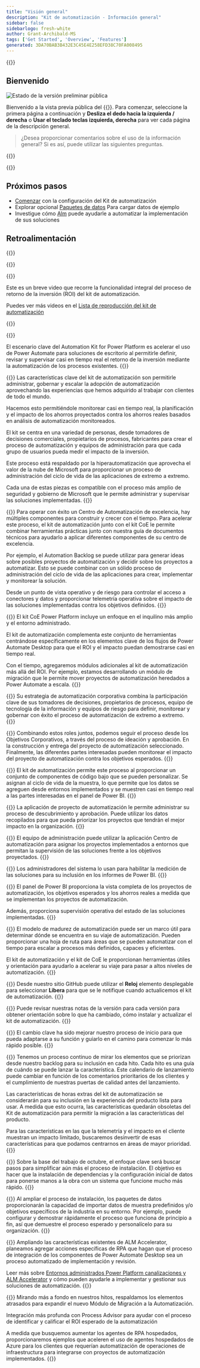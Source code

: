 ```yaml
---
title: "Visión general"
description: "Kit de automatización - Información general"
sidebar: false
sidebarlogo: fresh-white
author: Grant-Archibald-MS
tags: ['Get Started', 'Overview', 'Features']
generated: 3DA70BAB3B432E3C45E4E258EFD38C70FA008495
---
```


<div class="optional">

{{<toc>}}

## Bienvenido

![Estado de la versión preliminar pública](/images/illustrations/status-public-preview.svg)

Bienvenido a la vista previa pública del {{<product-name>}}. Para comenzar, seleccione la primera página a continuación y **Desliza el dedo hacia la izquierda / derecha** o **Usar el teclado teclas izquierda, derecha** para ver cada página de la descripción general.

> ¿Desea proporcionar comentarios sobre el uso de la información general? Si es así, puede utilizar las siguientes preguntas.

</div>

{{<presentation slides="0,1,2,3,4,5,6,7,8,9,10,11,12,13,14,15,16,17,18,19,20">}}

<div class="optional">

{{<presentationStyles>}}

## Próximos pasos

- [Comenzar](/es/get-started) con la configuración del Kit de automatización
- Explorar opcional [Paquetes de datos](/es/features/datapacks) Para cargar datos de ejemplo
- Investigue cómo [Alm](/es/features/alm) puede ayudarle a automatizar la implementación de sus soluciones

## Retroalimentación

{{<questions name="/content/es/overview.json" completed="Gracias por proporcionar comentarios" showNavigationButtons="false" locale="es">}}

</div>

{{<slideStyles>}}

{{<slide id="slide0" audio="" description="Overview Video" video="VNC0PWBTRwA">}}

Este es un breve video que recorre la funcionalidad integral del proceso de retorno de la inversión (ROI) del kit de automatización.

Puedes ver más videos en el [Lista de reproducción del kit de automatización](https://www.youtube.com/playlist?list=PLi9EhCY4z99VlRg4j7D1Or6XfXbUcEWZy)

{{</slide>}}

{{<slide  id="slide1" audio="overview/Slide01.mp3" description="Automation Kit Overview" image="overview/Slide01.SVG" >}}

El escenario clave del Automation Kit for Power Platform es acelerar el uso de Power Automate para soluciones de escritorio al permitirle definir, revisar y supervisar casi en tiempo real el retorno de la inversión mediante la automatización de los procesos existentes.
{{</slide>}}

{{<slide  id="slide2" audio="overview/Slide02.mp3" description="Automation Kit Features" image="overview/Slide02.SVG" >}}
Las características clave del kit de automatización son permitirle administrar, gobernar y escalar la adopción de automatización aprovechando las experiencias que hemos adquirido al trabajar con clientes de todo el mundo.

Hacemos esto permitiéndole monitorear casi en tiempo real, la planificación y el impacto de los ahorros proyectados contra los ahorros reales basados en análisis de automatización monitoreados.

El kit se centra en una variedad de personas, desde tomadores de decisiones comerciales, propietarios de procesos, fabricantes para crear el proceso de automatización y equipos de administración para que cada grupo de usuarios pueda medir el impacto de la inversión.

Este proceso está respaldado por la hiperautomatización que aprovecha el valor de la nube de Microsoft para proporcionar un proceso de administración del ciclo de vida de las aplicaciones de extremo a extremo.

Cada una de estas piezas es compatible con el proceso más amplio de seguridad y gobierno de Microsoft que le permite administrar y supervisar las soluciones implementadas.
{{</slide>}}

{{<slide  id="slide3" audio="overview/Slide03.mp3" description="Automation Center of Excellence Overview" image="overview/Slide03.SVG" >}}
Para operar con éxito un Centro de Automatización de excelencia, hay múltiples componentes para construir y crecer con el tiempo. Para acelerar este proceso, el kit de automatización junto con el kit CoE le permite combinar herramientas prácticas junto con nuestra guía de documentos técnicos para ayudarlo a aplicar diferentes componentes de su centro de excelencia.

Por ejemplo, el Automation Backlog se puede utilizar para generar ideas sobre posibles proyectos de automatización y decidir sobre los proyectos a automatizar. Esto se puede combinar con un sólido proceso de administración del ciclo de vida de las aplicaciones para crear, implementar y monitorear la solución.

Desde un punto de vista operativo y de riesgo para controlar el acceso a conectores y datos y proporcionar telemetría operativa sobre el impacto de las soluciones implementadas contra los objetivos definidos.
{{</slide>}}

{{<slide  id="slide4" audio="overview/Slide04.mp3" description="Automation Kit vs CoE Kit" image="overview/Slide04.SVG" >}}
El kit CoE Power Platform incluye un enfoque en el inquilino más amplio y el entorno administrado.

El kit de automatización complementa este conjunto de herramientas centrándose específicamente en los elementos clave de los flujos de Power Automate Desktop para que el ROI y el impacto puedan demostrarse casi en tiempo real.

Con el tiempo, agregaremos módulos adicionales al kit de automatización más allá del ROI. Por ejemplo, estamos desarrollando un módulo de migración que le permite mover proyectos de automatización heredados a Power Automate a escala.
{{</slide>}}

{{<slide  id="slide5" audio="overview/Slide05.mp3" description="Corporate Automation Strategy" image="overview/Slide05.SVG" >}}
Su estrategia de automatización corporativa combina la participación clave de sus tomadores de decisiones, propietarios de procesos, equipo de tecnología de la información y equipos de riesgo para definir, monitorear y gobernar con éxito el proceso de automatización de extremo a extremo.
{{</slide>}}

{{<slide  id="slide6" audio="overview/Slide06.mp3" description="Corporate Automation Strategy" image="overview/Slide06.SVG" >}}
Combinando estos roles juntos, podemos seguir el proceso desde los Objetivos Corporativos, a través del proceso de ideación y aprobación. En la construcción y entrega del proyecto de automatización seleccionado. Finalmente, las diferentes partes interesadas pueden monitorear el impacto del proyecto de automatización contra los objetivos esperados.
{{</slide>}}

{{<slide  id="slide7" audio="overview/Slide07.mp3" description="Leveraging Automation Kit" image="overview/Slide07.SVG" >}}
El kit de automatización permite este proceso al proporcionar un conjunto de componentes de código bajo que se pueden personalizar. Se asignan al ciclo de vida de la muestra, lo que permite que los datos se agreguen desde entornos implementados y se muestren casi en tiempo real a las partes interesadas en el panel de Power BI.
{{</slide>}}

{{<slide  id="slide8" audio="overview/Slide08.mp3" description="Automation Projects" image="overview/Slide08.SVG" >}}
La aplicación de proyecto de automatización le permite administrar su proceso de descubrimiento y aprobación. Puede utilizar los datos recopilados para que pueda priorizar los proyectos que tendrán el mejor impacto en la organización.
{{</slide>}}

{{<slide  id="slide9" audio="overview/Slide09.mp3" description="Automation Center" image="overview/Slide09.SVG" >}}
El equipo de administración puede utilizar la aplicación Centro de automatización para asignar los proyectos implementados a entornos que permitan la supervisión de las soluciones frente a los objetivos proyectados.
{{</slide>}}

{{<slide  id="slide10" audio="overview/Slide10.mp3" description="Automation Solution Manager" image="overview/Slide10.SVG" >}}
Los administradores del sistema lo usan para habilitar la medición de las soluciones para su inclusión en los informes de Power BI.
{{</slide>}}

{{<slide  id="slide11" audio="overview/Slide11.mp3" description="Power BI Dashboard" image="overview/Slide11.SVG" >}}
El panel de Power BI proporciona la vista completa de los proyectos de automatización, los objetivos esperados y los ahorros reales a medida que se implementan los proyectos de automatización.

Además, proporciona supervisión operativa del estado de las soluciones implementadas.
{{</slide>}}

{{<slide  id="slide12" audio="overview/Slide12.mp3" description="Automation Maturity Model" image="overview/Slide12.SVG" >}}
El modelo de madurez de automatización puede ser un marco útil para determinar dónde se encuentra en su viaje de automatización. Pueden proporcionar una hoja de ruta para áreas que se pueden automatizar con el tiempo para escalar a procesos más definidos, capaces y eficientes.

El kit de automatización y el kit de CoE le proporcionan herramientas útiles y orientación para ayudarlo a acelerar su viaje para pasar a altos niveles de automatización.
{{</slide>}}

{{<slide  id="slide13" audio="overview/Slide13.mp3" description="Monitor Automation Kit Releases" image="overview/Slide13.SVG" >}}
Desde nuestro sitio GitHub puede utilizar el **Reloj** elemento desplegable para seleccionar **Libera** para que se le notifique cuando actualicemos el kit de automatización.
{{</slide>}}

{{<slide  id="slide14" audio="overview/Slide14.mp3" description="Automation Kit Release" image="overview/Slide14-Nov2022.SVG" >}}
Puede revisar nuestras notas de la versión para cada versión para obtener orientación sobre lo que ha cambiado, cómo instalar y actualizar el kit de automatización.
{{</slide>}}

{{<slide  id="slide15" audio="overview/Slide15.mp3" description="Automation Kit Getting Started" image="overview/Slide15.SVG" >}}
El cambio clave ha sido mejorar nuestro proceso de inicio para que pueda adaptarse a su función y guiarlo en el camino para comenzar lo más rápido posible.
{{</slide>}}

{{<slide  id="slide16" audio="overview/Slide16.mp3" description="What's Next" image="overview/Slide16.SVG" >}}
Tenemos un proceso continuo de mirar los elementos que se priorizan desde nuestro backlog para su inclusión en cada hito. Cada hito es una guía de cuándo se puede lanzar la característica. Este calendario de lanzamiento puede cambiar en función de los comentarios prioritarios de los clientes y el cumplimiento de nuestras puertas de calidad antes del lanzamiento.

Las características de horas extras del kit de automatización se considerarán para su inclusión en la experiencia del producto lista para usar. A medida que esto ocurra, las características quedarán obsoletas del Kit de automatización para permitir la migración a las características del producto.

Para las características en las que la telemetría y el impacto en el cliente muestran un impacto limitado, buscaremos desinvertir de esas características para que podamos centrarnos en áreas de mayor prioridad.
{{</slide>}}

{{<slide  id="slide17" audio="overview/Slide17.mp3" description="Simplifying the Install Process" image="overview/Slide17.SVG" >}}
Sobre la base del trabajo de octubre, el enfoque clave será buscar pasos para simplificar aún más el proceso de instalación. El objetivo es hacer que la instalación de dependencias y la configuración inicial de datos para ponerse manos a la obra con un sistema que funcione mucho más rápido.
{{</slide>}}

{{<slide  id="slide18" audio="overview/Slide18.mp3" description="Sample Data" image="overview/Slide18.SVG" >}}
Al ampliar el proceso de instalación, los paquetes de datos proporcionarán la capacidad de importar datos de muestra predefinidos y/o objetivos específicos de la industria en su entorno. Por ejemplo, puede configurar y demostrar rápidamente el proceso que funciona de principio a fin, así que demuestre el proceso esperado y personalícelo para su organización.
{{</slide>}}

{{<slide  id="slide19" audio="overview/Slide19.mp3" description="End to end ALM" image="overview/Slide19.SVG" >}}
Ampliando las características existentes de ALM Accelerator, planeamos agregar acciones específicas de RPA que hagan que el proceso de integración de los componentes de Power Automate Desktop sea un proceso automatizado de implementación y revisión.

Leer más sobre [Entornos administrados Power Platform canalizaciones y ALM Accelerator](/es/features/alm) y cómo pueden ayudarle a implementar y gestionar sus soluciones de automatización.
{{</slide>}}

{{<slide  id="slide20" audio="overview/Slide20.mp3" description="Futures" image="overview/Slide20.SVG" >}}
Mirando más a fondo en nuestros hitos, respaldamos los elementos atrasados para expandir el nuevo Módulo de Migración a la Automatización.

Integración más profunda con Process Advisor para ayudar con el proceso de identificar y calificar el ROI esperado de la automatización

A medida que busquemos aumentar los agentes de RPA hospedados, proporcionaremos ejemplos que aceleren el uso de agentes hospedados de Azure para los clientes que requerían automatización de operaciones de infraestructura para integrarse con proyectos de automatización implementados.
{{</slide>}}
